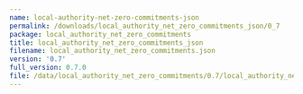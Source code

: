```yaml
---
name: local-authority-net-zero-commitments-json
permalink: /downloads/local_authority_net_zero_commitments_json/0_7
package: local_authority_net_zero_commitments
title: local_authority_net_zero_commitments_json
filename: local_authority_net_zero_commitments.json
version: '0.7'
full_version: 0.7.0
file: /data/local_authority_net_zero_commitments/0.7/local_authority_net_zero_commitments.json
---
```

